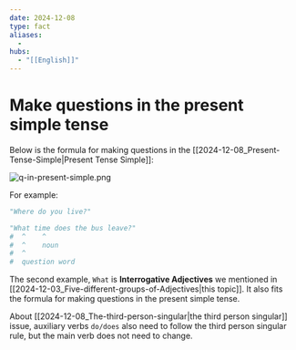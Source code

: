 ```yaml
---
date: 2024-12-08
type: fact
aliases:
  -
hubs:
  - "[[English]]"
---
```


# Make questions in the present simple tense

Below is the formula for making questions in the [[2024-12-08_Present-Tense-Simple|Present Tense Simple]]:

![q-in-present-simple.png](../assets/imgs/q-in-present-simple.png)

For example:
```py
"Where do you live?"

"What time does the bus leave?"
#  ^    ^
#  ^    noun
#  ^
#  question word
```

The second example, `What` is **Interrogative Adjectives** we mentioned in [[2024-12-03_Five-different-groups-of-Adjectives|this topic]]. It also fits the formula for making questions in the present simple tense.

About [[2024-12-08_The-third-person-singular|the third person singular]] issue, auxiliary verbs `do/does` also need to follow the third person singular rule, but the main verb does not need to change.
